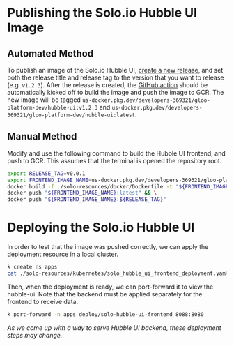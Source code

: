 # Publishing the Solo.io Hubble UI Image

## Automated Method

To publish an image of the Solo.io Hubble UI, [create a new release](https://github.com/solo-io/solo-hubble-ui/releases/new), and set both the release title and release tag to the version that you want to release (e.g. `v1.2.3`). After the release is created, the [GitHub action](https://github.com/solo-io/solo-hubble-ui/actions) should be automatically kicked off to build the image and push the image to GCR. The new image will be tagged `us-docker.pkg.dev/developers-369321/gloo-platform-dev/hubble-ui:v1.2.3` and `us-docker.pkg.dev/developers-369321/gloo-platform-dev/hubble-ui:latest`.

## Manual Method

Modify and use the following command to build the Hubble UI frontend, and push to GCR. This assumes that the terminal is opened the repository root.

```sh
export RELEASE_TAG=v0.0.1
export FRONTEND_IMAGE_NAME=us-docker.pkg.dev/developers-369321/gloo-platform-dev/hubble-ui
docker build -f ./solo-resources/docker/Dockerfile -t "${FRONTEND_IMAGE_NAME}:latest" -t "${FRONTEND_IMAGE_NAME}:${RELEASE_TAG}" . && \
docker push "${FRONTEND_IMAGE_NAME}:latest" && \
docker push "${FRONTEND_IMAGE_NAME}:${RELEASE_TAG}"
```

# Deploying the Solo.io Hubble UI

In order to test that the image was pushed correctly, we can apply the deployment resource in a local cluster.

```sh
k create ns apps
cat ./solo-resources/kubernetes/solo_hubble_ui_frontend_deployment.yaml | envsubst | k apply -f -
```

Then, when the deployment is ready, we can port-forward it to view the hubble-ui. Note that the backend must be applied separately for the frontend to receive data.

```sh
k port-forward -n apps deploy/solo-hubble-ui-frontend 8088:8080
```

_As we come up with a way to serve Hubble UI backend, these deployment steps may change._

